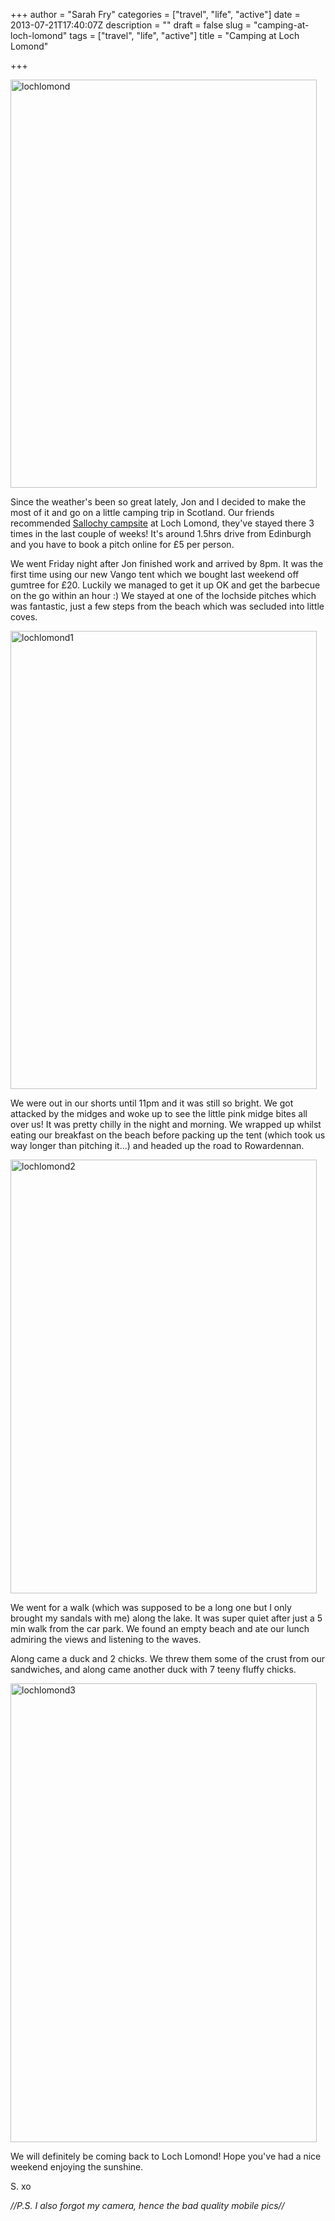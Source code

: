 +++
author = "Sarah Fry"
categories = ["travel", "life", "active"]
date = 2013-07-21T17:40:07Z
description = ""
draft = false
slug = "camping-at-loch-lomond"
tags = ["travel", "life", "active"]
title = "Camping at Loch Lomond"

+++


<a href="http://sweetaspi.co.uk/images/2013/07/lochlomond.jpg"><img class="alignnone size-full wp-image-1911" alt="lochlomond" src="http://sweetaspi.co.uk/images/2013/07/lochlomond.jpg" width="490" height="653" /></a>

Since the weather's been so great lately, Jon and I decided to make the most of it and go on a little camping trip in Scotland. Our friends recommended <a href="http://www.lochlomond-trossachs.org/visiting/sallochy-campsite/menu-id-335.html" target="_blank">Sallochy campsite</a> at Loch Lomond, they've stayed there 3 times in the last couple of weeks! It's around 1.5hrs drive from Edinburgh and you have to book a pitch online for £5 per person.

We went Friday night after Jon finished work and arrived by 8pm. It was the first time using our new Vango tent which we bought last weekend off gumtree for £20. Luckily we managed to get it up OK and get the barbecue on the go within an hour :) We stayed at one of the lochside pitches which was fantastic, just a few steps from the beach which was secluded into little coves.

<a href="http://sweetaspi.co.uk/images/2013/07/lochlomond1.jpg"><img class="alignnone size-full wp-image-1908" alt="lochlomond1" src="http://sweetaspi.co.uk/images/2013/07/lochlomond1.jpg" width="490" height="733" /></a>

We were out in our shorts until 11pm and it was still so bright. We got attacked by the midges and woke up to see the little pink midge bites all over us! It was pretty chilly in the night and morning. We wrapped up whilst eating our breakfast on the beach before packing up the tent (which took us way longer than pitching it...) and headed up the road to Rowardennan.

<a href="http://sweetaspi.co.uk/images/2013/07/lochlomond2.jpg"><img class="alignnone size-full wp-image-1909" alt="lochlomond2" src="http://sweetaspi.co.uk/images/2013/07/lochlomond2.jpg" width="490" height="694" /></a>

We went for a walk (which was supposed to be a long one but I only brought my sandals with me) along the lake. It was super quiet after just a 5 min walk from the car park. We found an empty beach and ate our lunch admiring the views and listening to the waves.

Along came a duck and 2 chicks. We threw them some of the crust from our sandwiches, and along came another duck with 7 teeny fluffy chicks.

<a href="http://sweetaspi.co.uk/images/2013/07/lochlomond3.jpg"><img class="alignnone size-full wp-image-1910" alt="lochlomond3" src="http://sweetaspi.co.uk/images/2013/07/lochlomond3.jpg" width="490" height="734" /></a>

We will definitely be coming back to Loch Lomond! Hope you've had a nice weekend enjoying the sunshine.

S. xo

<em>//P.S. I also forgot my camera, hence the bad quality mobile pics//</em>

